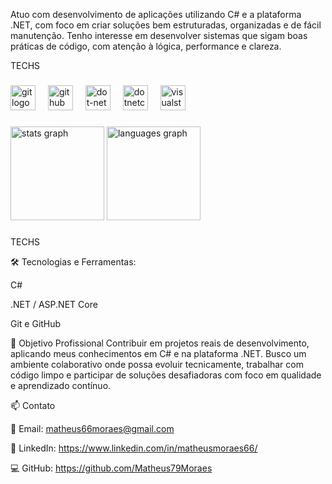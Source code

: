 Atuo com desenvolvimento de aplicações utilizando C# e a plataforma .NET, com foco em criar soluções bem estruturadas, organizadas e de fácil manutenção. Tenho interesse em desenvolver sistemas que sigam boas práticas de código, com atenção à lógica, performance e clareza.


<p align="left">TECHS</p>

###

<div align="left">
  <img src="https://cdn.jsdelivr.net/gh/devicons/devicon/icons/git/git-original.svg" height="40" alt="git logo"  />
  <img width="12" />
  <img src="https://skillicons.dev/icons?i=github" height="40" alt="github logo"  />
  <img width="12" />
  <img src="https://cdn.jsdelivr.net/gh/devicons/devicon/icons/dot-net/dot-net-original.svg" height="40" alt="dot-net logo"  />
  <img width="12" />
  <img src="https://cdn.jsdelivr.net/gh/devicons/devicon/icons/dotnetcore/dotnetcore-original.svg" height="40" alt="dotnetcore logo"  />
  <img width="12" />
  <img src="https://cdn.jsdelivr.net/gh/devicons/devicon/icons/visualstudio/visualstudio-plain.svg" height="40" alt="visualstudio logo"  />
</div>

###

<div align="left">
  <img src="https://github-readme-stats.vercel.app/api?username=Matheus79Moraes&hide_title=false&hide_rank=false&show_icons=true&include_all_commits=true&count_private=true&disable_animations=false&theme=dracula&locale=en&hide_border=false&order=1" height="150" alt="stats graph"  />
  <img src="https://github-readme-stats.vercel.app/api/top-langs?username=Matheus79Moraes&locale=pt-br&hide_title=false&layout=compact&card_width=320&langs_count=5&theme=tokyonight&hide_border=false&order=2" height="150" alt="languages graph"  />
</div>

###
###
TECHS

🛠️ Tecnologias e Ferramentas:

C#

.NET / ASP.NET Core

Git e GitHub

🎯 Objetivo Profissional
Contribuir em projetos reais de desenvolvimento, aplicando meus conhecimentos em C# e na plataforma .NET. Busco um ambiente colaborativo onde possa evoluir tecnicamente, trabalhar com código limpo e participar de soluções desafiadoras com foco em qualidade e aprendizado contínuo.

📫 Contato

📧 Email: matheus66moraes@gmail.com

💼 LinkedIn: https://www.linkedin.com/in/matheusmoraes66/

💻 GitHub: https://github.com/Matheus79Moraes
